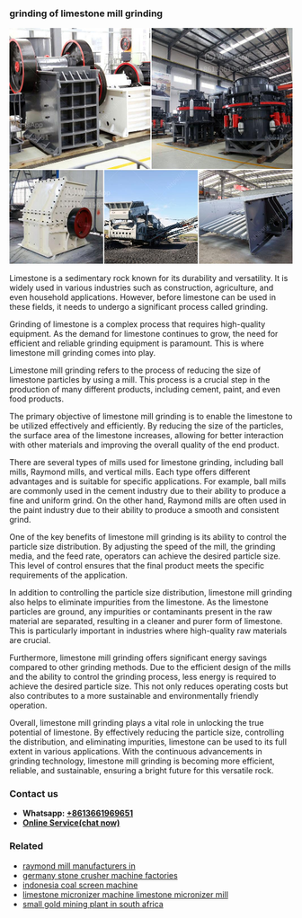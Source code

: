 <h3>grinding of limestone mill grinding</h3><img src='1706755839.jpg' alt=''><p>Limestone is a sedimentary rock known for its durability and versatility. It is widely used in various industries such as construction, agriculture, and even household applications. However, before limestone can be used in these fields, it needs to undergo a significant process called grinding.</p><p>Grinding of limestone is a complex process that requires high-quality equipment. As the demand for limestone continues to grow, the need for efficient and reliable grinding equipment is paramount. This is where limestone mill grinding comes into play.</p><p>Limestone mill grinding refers to the process of reducing the size of limestone particles by using a mill. This process is a crucial step in the production of many different products, including cement, paint, and even food products.</p><p>The primary objective of limestone mill grinding is to enable the limestone to be utilized effectively and efficiently. By reducing the size of the particles, the surface area of the limestone increases, allowing for better interaction with other materials and improving the overall quality of the end product.</p><p>There are several types of mills used for limestone grinding, including ball mills, Raymond mills, and vertical mills. Each type offers different advantages and is suitable for specific applications. For example, ball mills are commonly used in the cement industry due to their ability to produce a fine and uniform grind. On the other hand, Raymond mills are often used in the paint industry due to their ability to produce a smooth and consistent grind.</p><p>One of the key benefits of limestone mill grinding is its ability to control the particle size distribution. By adjusting the speed of the mill, the grinding media, and the feed rate, operators can achieve the desired particle size. This level of control ensures that the final product meets the specific requirements of the application.</p><p>In addition to controlling the particle size distribution, limestone mill grinding also helps to eliminate impurities from the limestone. As the limestone particles are ground, any impurities or contaminants present in the raw material are separated, resulting in a cleaner and purer form of limestone. This is particularly important in industries where high-quality raw materials are crucial.</p><p>Furthermore, limestone mill grinding offers significant energy savings compared to other grinding methods. Due to the efficient design of the mills and the ability to control the grinding process, less energy is required to achieve the desired particle size. This not only reduces operating costs but also contributes to a more sustainable and environmentally friendly operation.</p><p>Overall, limestone mill grinding plays a vital role in unlocking the true potential of limestone. By effectively reducing the particle size, controlling the distribution, and eliminating impurities, limestone can be used to its full extent in various applications. With the continuous advancements in grinding technology, limestone mill grinding is becoming more efficient, reliable, and sustainable, ensuring a bright future for this versatile rock.</p><h3>Contact us</h3><ul><li><strong>Whatsapp:&nbsp;<a href="https://wa.me/8613661969651">+8613661969651</a></strong></li><li><a href="https://swt.shibang-china.com/?git&amp;zhl&amp;grinding of limestone mill grinding"><strong>Online Service(chat now)</strong></a></li></ul><h3>Related</h3><ul><li><a href='raymond mill manufacturers in.md'>raymond mill manufacturers in</a></li><li><a href='germany stone crusher machine factories.md'>germany stone crusher machine factories</a></li><li><a href='indonesia coal screen machine.md'>indonesia coal screen machine</a></li><li><a href='limestone micronizer machine limestone micronizer mill.md'>limestone micronizer machine limestone micronizer mill</a></li><li><a href='small gold mining plant in south africa.md'>small gold mining plant in south africa</a></li></ul>